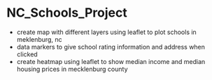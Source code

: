 # NC_Schools_Project

- create map with different layers using leaflet to plot schools in meklenburg, nc
- data markers to give school rating information and address when clicked
- create heatmap using leaflet to show median income and median housing prices in mecklenburg county
